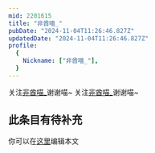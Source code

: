 ```yaml
---
mid: 2201615
title: "非酋喵_"
pubDate: "2024-11-04T11:26:46.827Z"
updatedDate: "2024-11-04T11:26:46.827Z"
profile:
  {
    Nickname: ["非酋喵_"],
  }
---
```


关注[非酋喵_](https://space.bilibili.com/2201615)谢谢喵~ 关注[非酋喵_](https://space.bilibili.com/2201615)谢谢喵~

## 此条目有待补充
你可以在[这里](https://github.com/Yuhanawa/VTuber.ICU-Content/edit/master/v/非酋喵_/index.md)编辑本文
